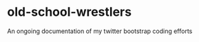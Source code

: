 old-school-wrestlers
====================

An ongoing documentation of my twitter bootstrap coding efforts